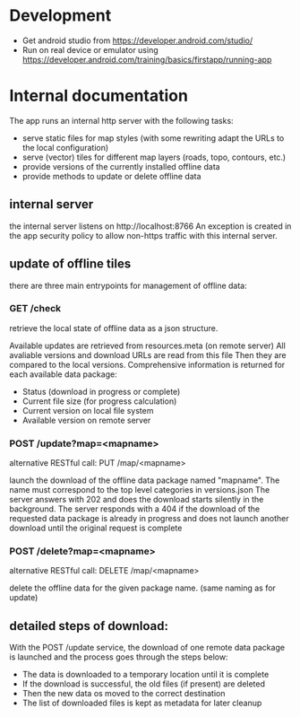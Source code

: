 # Development

- Get android studio from https://developer.android.com/studio/
- Run on real device or emulator using https://developer.android.com/training/basics/firstapp/running-app

# Internal documentation
The app runs an internal http server with the following tasks:
- serve static files for map styles (with some rewriting adapt the URLs to the local configuration)
- serve (vector) tiles for different map layers (roads, topo, contours, etc.)
- provide versions of the currently installed offline data
- provide methods to update or delete offline data

## internal server
the internal server listens on http://localhost:8766
An exception is created in the app security policy to allow non-https traffic with this internal server.

## update of offline tiles
there are three main entrypoints for management of offline data:

### GET /check
retrieve the local state of offline data as a json structure.

Available updates are retrieved from resources.meta (on remote server)
All avaliable versions and download URLs are read from this file
Then they are compared to the local versions.
Comprehensive information is returned for each available data package:
- Status (download in progress or complete)
- Current file size (for progress calculation)
- Current version on local file system
- Available version on remote server

### POST /update?map=\<mapname\>
alternative RESTful call: PUT /map/\<mapname\>

launch the download of the offline data package named "mapname". The name must correspond to the top level categories in versions.json
The server answers with 202 and does the download starts silently in the background.
The server responds with a 404 if the download of the requested data package is already in progress and does not launch another download until the original request is complete

### POST /delete?map=\<mapname\>
alternative RESTful call: DELETE /map/\<mapname\>

delete the offline data for the given package name. (same naming as for update)

## detailed steps of download:
With the POST /update service, the download of one remote data package is launched and the process goes through the steps below:
- The data is downloaded to a temporary location until it is complete
- If the download is successful, the old files (if present) are deleted
- Then the new data os moved to the correct destination
- The list of downloaded files is kept as metadata for later cleanup
